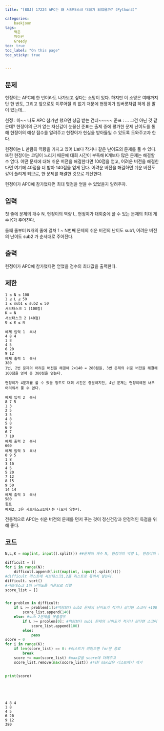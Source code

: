 ```yaml
---
title: "[BOJ] 17224 APC는 왜 서브태스크 대회가 되었을까? (Python3)"

categories:
    baekjoon
tags:
    백준
    파이썬
    Greedy
toc: true
toc_label: "On this page"
toc_sticky: true

    
---
```

## 문제
현정이는 APC에 한 번이라도 나가보고 싶다는 소망이 있다. 하지만 이 소망은 여태까지 단 한 번도, 그리고 앞으로도 이루어질 리 없기 때문에 현정이가 입버릇처럼 하게 된 말이 있는데...

현정 : 아~~ 나도 APC 참가만 했으면 상금 받는 건데~~~~~
준표 : ... 그건 아닌 것 같은데?
현정이의 근거 없는 자신감이 눈꼴신 준표는 출제 중에 평가한 문제 난이도를 통해 현정이의 예상 점수를 알려주고 현정이가 현실을 받아들일 수 있도록 도와주고자 한다.

현정이는 L 만큼의 역량을 가지고 있어 L보다 작거나 같은 난이도의 문제를 풀 수 있다. 또한 현정이는 코딩이 느리기 때문에 대회 시간이 부족해 K개보다 많은 문제는 해결할 수 없다. 어떤 문제에 대해 쉬운 버전을 해결한다면 100점을 얻고, 어려운 버전을 해결한다면 여기에 40점을 더 받아 140점을 얻게 된다. 어려운 버전을 해결하면 쉬운 버전도 같이 풀리게 되므로, 한 문제를 해결한 것으로 계산한다.

현정이가 APC에 참가했다면 최대 몇점을 얻을 수 있었을지 알려주자.

## 입력
첫 줄에 문제의 개수 N, 현정이의 역량 L, 현정이가 대회중에 풀 수 있는 문제의 최대 개수 K가 주어진다.

둘째 줄부터 N개의 줄에 걸쳐 1 ~ N번째 문제의 쉬운 버전의 난이도 sub1, 어려운 버전의 난이도 sub2 가 순서대로 주어진다.

## 출력
현정이가 APC에 참가했다면 얻었을 점수의 최대값을 출력한다.

## 제한
```
1 ≤ N ≤ 100
1 ≤ L ≤ 50
1 ≤ sub1 ≤ sub2 ≤ 50
서브태스크 1 (100점)
K = N
서브태스크 2 (40점)
0 ≤ K ≤ N
```

```
예제 입력 1  복사
4 8 4
1 8
4 5
6 20
9 12
예제 출력 1  복사
380
1번, 2번 문제의 어려운 버전을 해결해 2×140 = 280점을, 3번 문제의 쉬운 버전을 해결해 100점을 얻어 총 380점을 얻는다.

현정이가 4문제를 풀 수 있을 정도로 대회 시간은 충분하지만, 4번 문제는 현정이에겐 너무 어려워서 풀 수 없다.

예제 입력 2  복사
8 7 5
1 3
2 5
3 5
4 8
5 8
6 9
6 7
7 10
예제 출력 2  복사
660
예제 입력 3  복사
8 9 5
1 8
3 10
4 5
5 20
7 12
8 15
9 50
14 14
예제 출력 3  복사
580
힌트
예제2, 3은 서브태스크1에서는 나오지 않는다.
```

전통적으로 APC는 쉬운 버전의 문제를 먼저 푸는 것이 정신건강과 안정적인 득점을 위해 좋다.

## 코드


```python
N,L,K = map(int, input().split()) ##문제의 개수 N, 현정이의 역량 L, 현정이의 최대 풀이 문제 개수 K

difficult = []
for i in range(N):
    difficult.append(list(map(int, input().split())))
#difficult 리스트에 서브태스크1,2를 리스트로 묶어서 넣는다.
difficult. sort()
#서브태스크 1의 난이도를 기준으로 정렬
score_list = []


for problem in difficult:
    if L >= problem[1]:#역량보다 sub2 문제의 난이도가 적거나 같다면 스코어 +100
        score_list.append(140)
    else: #sub 2문제를 못풀경우
        if L >= problem[0]: #역량보다 sub1 문제의 난이도가 적거나 같다면 스코어 +100
            score_list.append(100)
        else:
            pass
score = 0
for i in range(K): 
    if len(score_list) == 0: #리스트가 비었으면 for문 종료
        break
    score += max(score_list) #max값을 score에 더해주고
    score_list.remove(max(score_list)) #더한 max값은 리스트에서 제거
    
    
print(score)
    
    

    
```

    4 8 4
    1 8
    4 5
    6 20
    9 12
    380

